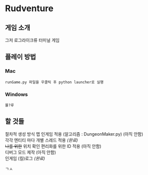 # Rudventure

## 게임 소개
그저 로그라이크류 터미널 게임   
   
## 플레이 방법   
### Mac   
    runGame.py 파일을 우클릭 후 python launcher로 실행   

### Windows   
    몰?루

## 할 것들   
절차적 생성 방식 맵 인게임 적용 (알고리즘 : DungeonMaker.py) (아직 안함)   
각각 엔티티 마다 개별 스레드 적용 _(완료)_   
~~나를 위한~~ 위치 확인 편리화를 위한 ID 적용 (아직 안함)   
디버그 모드 제작 (아직 안함)   
인게임 (킬)로그 _(완료)_
      
ㄱㅅ